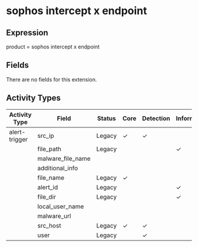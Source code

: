 sophos intercept x endpoint
===========================

Expression
----------

product = sophos intercept x endpoint

Fields
------

There are no fields for this extension.

Activity Types
--------------

| Activity Type | Field             | Status | Core     | Detection | Informational |
| ------------- | ----------------- | ------ | -------- | --------- | ------------- |
| alert-trigger | src_ip            | Legacy | &#10003; | &#10003;  |               |
|               | file_path         | Legacy |          |           | &#10003;      |
|               | malware_file_name |        |          |           |               |
|               | additional_info   |        |          |           |               |
|               | file_name         | Legacy | &#10003; |           |               |
|               | alert_id          | Legacy |          |           | &#10003;      |
|               | file_dir          | Legacy |          |           | &#10003;      |
|               | local_user_name   |        |          |           |               |
|               | malware_url       |        |          |           |               |
|               | src_host          | Legacy | &#10003; | &#10003;  |               |
|               | user              | Legacy |          | &#10003;  |               |

